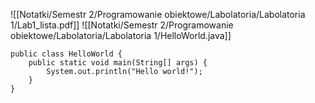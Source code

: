 ![[Notatki/Semestr 2/Programowanie obiektowe/Labolatoria/Labolatoria 1/Lab1_lista.pdf]]
![[Notatki/Semestr 2/Programowanie obiektowe/Labolatoria/Labolatoria 1/HelloWorld.java]]
```run-java
public class HelloWorld {
    public static void main(String[] args) {
        System.out.println("Hello world!");
    }
}
```
